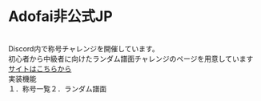 <h1>Adofai非公式JP</h1><br>
Discord内で称号チャレンジを開催しています。<br>
初心者から中級者に向けたランダム譜面チャレンジのページを用意しています<br>
<a href="https://stopinternet.github.io/adofai_unofficial_jp/index.html">サイトはこちらから</a>
<br>
実装機能<br>
<table>
<tr>１．称号一覧</tr>
  <tr>２．ランダム譜面</tr>
</table>
